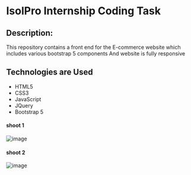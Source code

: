 #  IsolPro Internship Coding Task


## Description:
This repository contains  a front end for the E-commerce  website which includes various bootstrap 5 components And website is fully responsive

## Technologies are Used

- HTML5
- CSS3
- JavaScript
- JQuery
- Bootstrap 5


#### shoot 1

![image](https://user-images.githubusercontent.com/67636219/117846878-79ec3700-b29f-11eb-8958-68ac566ce715.png)


#### shoot 2
![image](https://user-images.githubusercontent.com/67636219/117855338-01d63f00-b2a8-11eb-93ce-50ecddf60792.png)
